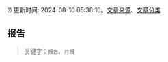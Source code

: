 :alarm_clock: 更新时间: 2024-08-10 05:38:10。[文章来源](/README.md)、[文章分类](/TAGS.md)

## 报告


> 关键字：`报告`、`月报`



